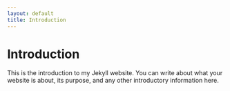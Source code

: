 ```yaml
---
layout: default
title: Introduction
---
```


# Introduction

This is the introduction to my Jekyll website. You can write about what your website is about, its purpose, and any other introductory information here.
